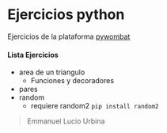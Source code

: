 # Ejercicios python

Ejercicios de la plataforma [pywombat](https://pywombat.com)

#### Lista Ejercicios
- area de un triangulo
    - Funciones y decoradores
- pares
- random
    - requiere random2 `pip install random2`
> Emmanuel Lucio Urbina